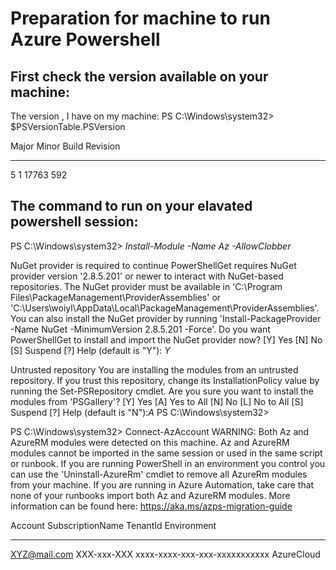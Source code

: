 # Preparation for machine to run Azure Powershell

## First check the version available on your machine:

The version , I have on my machine:
PS C:\Windows\system32> $PSVersionTable.PSVersion

Major  Minor  Build  Revision
-----  -----  -----  --------
5      1      17763  592

## The command to run on your elavated powershell session:

PS C:\Windows\system32> *Install-Module -Name Az -AllowClobber*

NuGet provider is required to continue
PowerShellGet requires NuGet provider version '2.8.5.201' or newer to interact with NuGet-based repositories. The NuGet provider must be available in 'C:\Program Files\PackageManagement\ProviderAssemblies' or
'C:\Users\woiyl\AppData\Local\PackageManagement\ProviderAssemblies'. You can also install the NuGet provider by running 'Install-PackageProvider -Name NuGet -MinimumVersion 2.8.5.201 -Force'. Do you want PowerShellGet to install and import the NuGet provider now?
[Y] Yes  [N] No  [S] Suspend  [?] Help (default is "Y"): *Y*

Untrusted repository
You are installing the modules from an untrusted repository. If you trust this repository, change its InstallationPolicy value by running the Set-PSRepository cmdlet. Are you sure you want to install the modules from 'PSGallery'?
[Y] Yes  [A] Yes to All  [N] No  [L] No to All  [S] Suspend  [?] Help (default is "N"):*A*
PS C:\Windows\system32>

PS C:\Windows\system32> Connect-AzAccount
WARNING: Both Az and AzureRM modules were detected on this machine. Az and AzureRM modules cannot be imported in the same session or used in the same script or runbook. If you are running PowerShell in an environment you control you can use the 'Uninstall-AzureRm'
cmdlet to remove all AzureRm modules from your machine. If you are running in Azure Automation, take care that none of your runbooks import both Az and AzureRM modules. More information can be found here: https://aka.ms/azps-migration-guide

Account               SubscriptionName TenantId                             Environment
-------               ---------------- --------                             -----------
XYZ@mail.com  XXX-xxx-XXX    xxxx-xxxx-xxx-xxx-xxxxxxxxxxx AzureCloud